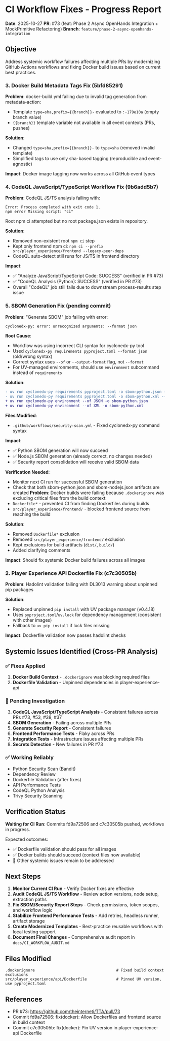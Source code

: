 # CI Workflow Fixes - Progress Report

**Date**: 2025-10-27
**PR**: #73 (feat: Phase 2 Async OpenHands Integration + MockPrimitive Refactoring)
**Branch**: `feature/phase-2-async-openhands-integration`

## Objective

Address systemic workflow failures affecting multiple PRs by modernizing GitHub Actions workflows and fixing Docker build issues based on current best practices.

### 3. Docker Build Metadata Tags Fix (5bfd85291)
**Problem**: docker-build.yml failing due to invalid tag generation from metadata-action:
- Template `type=sha,prefix={{branch}}-` evaluated to `:-179e10a` (empty branch value)
- `{{branch}}` template variable not available in all event contexts (PRs, pushes)

**Solution**:
- Changed `type=sha,prefix={{branch}}-` to `type=sha` (removed invalid template)
- Simplified tags to use only sha-based tagging (reproducible and event-agnostic)

**Impact**: Docker image tagging now works across all GitHub event types

### 4. CodeQL JavaScript/TypeScript Workflow Fix (9b6add5b7)
**Problem**: CodeQL JS/TS analysis failing with:
```
Error: Process completed with exit code 1.
npm error Missing script: "ci"
```
Root npm ci attempted but no root package.json exists in repository.

**Solution**:
- Removed non-existent root `npm ci` step
- Kept only frontend npm ci: `npm ci --prefix src/player_experience/frontend --legacy-peer-deps`
- CodeQL auto-detect still runs for JS/TS in frontend directory

**Impact**:
- ✅ "Analyze JavaScript/TypeScript Code: SUCCESS" (verified in PR #73)
- ✅ "CodeQL Analysis (Python): SUCCESS" (verified in PR #73)
- Overall "CodeQL" job still fails due to downstream process-results step issue

### 5. SBOM Generation Fix (pending commit)
**Problem**: "Generate SBOM" job failing with error:
```
cyclonedx-py: error: unrecognized arguments: --format json
```

**Root Cause**:
- Workflow was using incorrect CLI syntax for cyclonedx-py tool
- Used `cyclonedx-py requirements pyproject.toml --format json` (old/wrong syntax)
- Correct syntax uses `--of` or `--output-format` flag, not `--format`
- For UV-managed environments, should use `environment` subcommand instead of `requirements`

**Solution**:
```diff
- uv run cyclonedx-py requirements pyproject.toml -o sbom-python.json --format json
- uv run cyclonedx-py requirements pyproject.toml -o sbom-python.xml --format xml
+ uv run cyclonedx-py environment --of JSON -o sbom-python.json
+ uv run cyclonedx-py environment --of XML -o sbom-python.xml
```

**Files Modified**:
- `.github/workflows/security-scan.yml` - Fixed cyclonedx-py command syntax

**Impact**:
- ✅ Python SBOM generation will now succeed
- ✅ Node.js SBOM generation (already correct, no changes needed)
- ✅ Security report consolidation will receive valid SBOM data

**Verification Needed**:
- Monitor next CI run for successful SBOM generation
- Check that both sbom-python.json and sbom-nodejs.json artifacts are created
**Problem**: Docker builds were failing because `.dockerignore` was excluding critical files from the build context:
- `Dockerfile*` - prevented CI from finding Dockerfiles during builds
- `src/player_experience/frontend/` - blocked frontend source from reaching the build

**Solution**:
- Removed `Dockerfile*` exclusion
- Removed `src/player_experience/frontend/` exclusion
- Kept exclusions for build artifacts (`dist/`, `build/`)
- Added clarifying comments

**Impact**: Should fix systemic Docker build failures across all images

### 2. Player Experience API Dockerfile Fix (c7c30505b)
**Problem**: Hadolint validation failing with DL3013 warning about unpinned pip packages

**Solution**:
- Replaced unpinned `pip install` with UV package manager (v0.4.18)
- Uses `pyproject.toml`/`uv.lock` for dependency management (consistent with other images)
- Fallback to `uv pip install` if lock files missing

**Impact**: Dockerfile validation now passes hadolint checks

## Systemic Issues Identified (Cross-PR Analysis)

### ✅ Fixes Applied
1. **Docker Build Context** - `.dockerignore` was blocking required files
2. **Dockerfile Validation** - Unpinned dependencies in player-experience-api

### 🔄 Pending Investigation
3. **CodeQL JavaScript/TypeScript Analysis** - Consistent failures across PRs #73, #53, #38, #37
4. **SBOM Generation** - Failing across multiple PRs
5. **Generate Security Report** - Consistent failures
6. **Frontend Performance Tests** - Flaky across PRs
7. **Integration Tests** - Infrastructure issues affecting multiple PRs
8. **Secrets Detection** - New failures in PR #73

### ✅ Working Reliably
- Python Security Scan (Bandit)
- Dependency Review
- Dockerfile Validation (after fixes)
- API Performance Tests
- CodeQL Python Analysis
- Trivy Security Scanning

## Verification Status

**Waiting for CI Run**: Commits fd9a72506 and c7c30505b pushed, workflows in progress.

Expected outcomes:
- ✅ Dockerfile validation should pass for all images
- ✅ Docker builds should succeed (context files now available)
- 🔄 Other systemic issues remain to be addressed

## Next Steps

1. **Monitor Current CI Run** - Verify Docker fixes are effective
2. **Audit CodeQL JS/TS Workflow** - Review action versions, node setup, extraction paths
3. **Fix SBOM/Security Report Steps** - Check permissions, token scopes, and workflow logic
4. **Stabilize Frontend Performance Tests** - Add retries, headless runner, artifact storage
5. **Create Modernized Templates** - Best-practice reusable workflows with local testing support
6. **Document Final Changes** - Comprehensive audit report in `docs/CI_WORKFLOW_AUDIT.md`

## Files Modified

```
.dockerignore                                    # Fixed build context exclusions
src/player_experience/api/Dockerfile             # Pinned UV version, use pyproject.toml
```

## References

- PR #73: https://github.com/theinterneti/TTA/pull/73
- Commit fd9a72506: fix(docker): Allow Dockerfiles and frontend source in build context
- Commit c7c30505b: fix(docker): Pin UV version in player-experience-api Dockerfile
